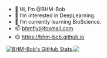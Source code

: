 - 👋 Hi, I’m @BHM-Bob
- 👀 I’m interested in DeepLearning.
- 🌱 I’m currently learning BioScience.
- 📫 bhmfly@foxmail.com
- 😉 https://bhm-bob.github.io

<a href="https://github.com/BHM-Bob">
  <img align="center" src="https://github-readme-stats.vercel.app/api?username=BHM-Bob&show_icons=true&line_height=27&count_private=true&title_color=ffffff&text_color=c9cacc&icon_color=2bbc8a&bg_color=1d1f21" alt="BHM-Bob's GitHub Stats" />
</a>

<a href="https://github.com/BHM-Bob">
  <img align="center" src="https://github-readme-stats.vercel.app/api/top-langs/?username=BHM-Bob&hide=html,CSS,JavaScript,tex&title_color=ffffff&text_color=c9cacc&icon_color=2bbc8a&bg_color=1d1f21&langs_count=3" />
</a>

<!---
BHM-Bob/BHM-Bob is a ✨ special ✨ repository because its `README.md` (this file) appears on your GitHub profile.
You can click the Preview link to take a look at your changes.
--->
